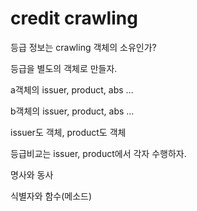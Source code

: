 # credit crawling

등급 정보는 crawling 객체의 소유인가?

등급을 별도의 객체로 만들자.

a객체의 issuer, product, abs ...

b객체의 issuer, product, abs ...

issuer도 객체, product도 객체

등급비교는 issuer, product에서 각자 수행하자.

명사와 동사

식별자와 함수(메소드)


